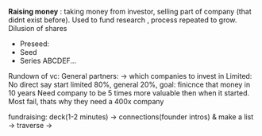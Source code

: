 
__Raising money__ : taking money from investor, selling part of company (that didnt exist before). Used to fund research , process repeated to grow. Dilusion of shares
- Preseed: 
- Seed
- Series ABCDEF...

Rundown of vc: 
General partners: -> which companies to invest in
Limited: No direct say 
start limited 80%, general 20%, 
goal: finicnce that money in 10 years
Need company to be 5 times more valuable then when it started. Most fail, thats why they need a 400x company

fundraising:
deck(1-2 minutes) -> connections(founder intros) & make a list -> traverse ->
